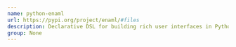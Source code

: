 ```yaml
---
name: python-enaml
url: https://pypi.org/project/enaml/#files
description: Declarative DSL for building rich user interfaces in Python.
group: None
---
```

